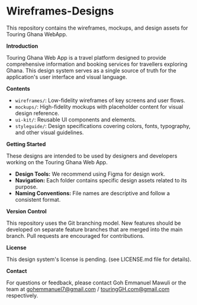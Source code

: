  # Wireframes-Designs
This repository contains the wireframes, mockups, and design assets for Touring Ghana WebApp.

**Introduction**

Touring Ghana Web App is a travel platform designed to provide comprehensive information and booking services for travellers exploring Ghana.
This design system serves as a single source of truth for the application's user interface and visual language.

**Contents**

* `wireframes/`: Low-fidelity wireframes of key screens and user flows.
* `mockups/`: High-fidelity mockups with placeholder content for visual design reference.
* `ui-kit/`: Reusable UI components and elements.
* `styleguide/`: Design specifications covering colors, fonts, typography, and other visual guidelines.

**Getting Started**

These designs are intended to be used by designers and developers working on the Touring Ghana Web App.

* **Design Tools:** We recommend using Figma for design work.
* **Navigation:** Each folder contains specific design assets related to its purpose.
* **Naming Conventions:** File names are descriptive and follow a consistent format.

**Version Control**

This repository uses the Git branching model. New features should be developed on separate feature branches that are merged into the main branch. Pull requests are encouraged for contributions.

**License**

This design system's license is pending. (see LICENSE.md file for details).

**Contact**

For questions or feedback, please contact Goh Emmanuel Mawuli or the team at gohemmanuel7@gmail.com / touringGH.com@gmail.com respectively.
